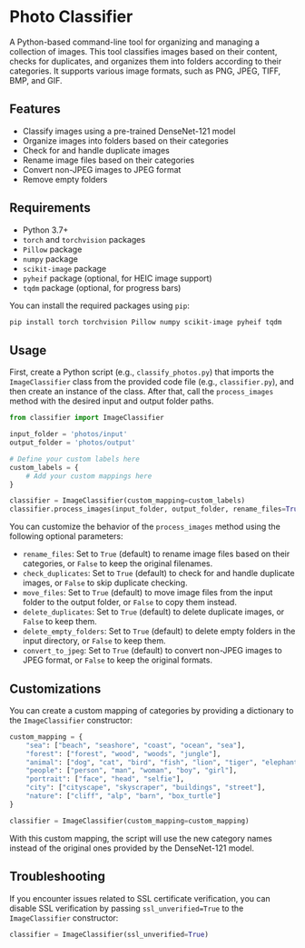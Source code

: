 
# Photo Classifier

A Python-based command-line tool for organizing and managing a collection of images. This tool classifies images based on their content, checks for duplicates, and organizes them into folders according to their categories. It supports various image formats, such as PNG, JPEG, TIFF, BMP, and GIF.

## Features

-   Classify images using a pre-trained DenseNet-121 model
-   Organize images into folders based on their categories
-   Check for and handle duplicate images
-   Rename image files based on their categories
-   Convert non-JPEG images to JPEG format
-   Remove empty folders

## Requirements

-   Python 3.7+
-   `torch` and `torchvision` packages
-   `Pillow` package
-   `numpy` package
-   `scikit-image` package
-   `pyheif` package (optional, for HEIC image support)
-   `tqdm` package (optional, for progress bars)

You can install the required packages using `pip`:

```bash
pip install torch torchvision Pillow numpy scikit-image pyheif tqdm
```

## Usage

First, create a Python script (e.g., `classify_photos.py`) that imports the `ImageClassifier` class from the provided code file (e.g., `classifier.py`), and then create an instance of the class. After that, call the `process_images` method with the desired input and output folder paths.

```python
from classifier import ImageClassifier

input_folder = 'photos/input'
output_folder = 'photos/output'

# Define your custom labels here
custom_labels = {
    # Add your custom mappings here
}

classifier = ImageClassifier(custom_mapping=custom_labels)
classifier.process_images(input_folder, output_folder, rename_files=True, check_duplicates=True, move_files=True, delete_duplicates=True, delete_empty_folders=True)
```

You can customize the behavior of the `process_images` method using the following optional parameters:

-   `rename_files`: Set to `True` (default) to rename image files based on their categories, or `False` to keep the original filenames.
-   `check_duplicates`: Set to `True` (default) to check for and handle duplicate images, or `False` to skip duplicate checking.
-   `move_files`: Set to `True` (default) to move image files from the input folder to the output folder, or `False` to copy them instead.
-   `delete_duplicates`: Set to `True` (default) to delete duplicate images, or `False` to keep them.
-   `delete_empty_folders`: Set to `True` (default) to delete empty folders in the input directory, or `False` to keep them.
-   `convert_to_jpeg`: Set to `True` (default) to convert non-JPEG images to JPEG format, or `False` to keep the original formats.

## Customizations

You can create a custom mapping of categories by providing a dictionary to the `ImageClassifier` constructor:

```python
custom_mapping = {
    "sea": ["beach", "seashore", "coast", "ocean", "sea"],
    "forest": ["forest", "wood", "woods", "jungle"],
    "animal": ["dog", "cat", "bird", "fish", "lion", "tiger", "elephant", "zebra"],
    "people": ["person", "man", "woman", "boy", "girl"],
    "portrait": ["face", "head", "selfie"],
    "city": ["cityscape", "skyscraper", "buildings", "street"],
    "nature": ["cliff", "alp", "barn", "box_turtle"]
}

classifier = ImageClassifier(custom_mapping=custom_mapping)
```

With this custom mapping, the script will use the new category names instead of the original ones provided by the DenseNet-121 model.

## Troubleshooting

If you encounter issues related to SSL certificate verification, you can disable SSL verification by passing `ssl_unverified=True` to the `ImageClassifier` constructor:

```python
classifier = ImageClassifier(ssl_unverified=True)
```
